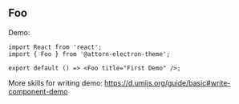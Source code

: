 
## Foo

Demo:

```tsx
import React from 'react';
import { Foo } from '@attorn-electron-theme';

export default () => <Foo title="First Demo" />;
```

More skills for writing demo: https://d.umijs.org/guide/basic#write-component-demo
